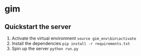 # gim

## Quickstart the server
1. Activate the virtual environment `source gim_env\bin\activate`
2. Install the dependencies `pip install -r requirements.txt`
3. Spin up the server `python run.py`

